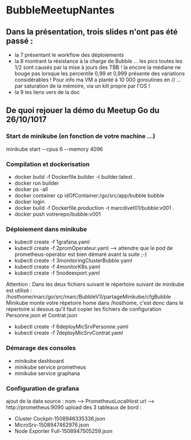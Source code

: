 # BubbleMeetupNantes
## Dans la présentation, trois slides n'ont pas été passé :
- la 7 présentant le workflow des déploiements
- la 8 montrant la résistance à la charge de Bubble ... les pics toutes les 1/2 sont causés par la mise à jours des TBB ! la encore la médiane ne bouge pas lorsque les percentile 0,99 et 0,999 présente des variations considérables ! Pour info ma VM a planté à 10 000 goroutines en // ... par saturation de la mémoire, via un kill propre par l'OS ! 
- la 9 les liens vers de la doc

## De quoi rejouer la démo du Meetup Go du 26/10/1017
### Start de minikube (en fonction de votre machine ...)
minikube start --cpus 6 --memory 4096

### Compilation et dockerisation
  - docker build -f Dockerfile.builder -t builder:latest .
  - docker run builder
  - docker ps -all
  - docker container cp idOfContainer:/go/src/app/bubble bubble
  - docker login      
  - docker build -f Dockerfile.production -t marcdivet01/bubble:v001 .
  - docker push votrerepo/bubble:v001

### Déploiement dans minikube
  - kubectl create -f 1grafana.yaml
  - kubectl create -f 2promOperateur.yaml
   --> attendre que le pod de prometheus-operator est bien démaré avant la suite ;-)
  - kubectl create -f 3monitoringClusterBubble.yaml
  - kubectl create -f 4monitorK8s.yaml
  - kubectl create -f 5nodeexport.yaml

Attention : Dans les deux fichiers suivant le répertoire suivant de minikube est
            utilisé : /hosthome/marc/go/src/marc/BubbleV3/partageMinikube/cfgBubble
            Minikube monte votre répetoire home dans /hosthome, c'est donc dans le répertoire si dessus
            qu'il faut copier les fichiers de configuration Personne.json et Contrat.json
  - kubectl create -f 6deployMicSrvPersonne.yaml
  - kubectl create -f 7deployMicSrvContrat.yaml

### Démarage des consoles
  - minikube dashboard
  - minikube service prometheus
  - minikube service graphana

### Configuration de grafana
ajout de la data source : nom --> PrometheusLocalHost url --> http://prometheus:9090
upload des 3 tableaux de bord :
  - Cluster Cockpit-1508946335336.json
  - MicroSrv-1508947462976.json
  - Node Exporter Full-1508947505259.json
  
  
 
